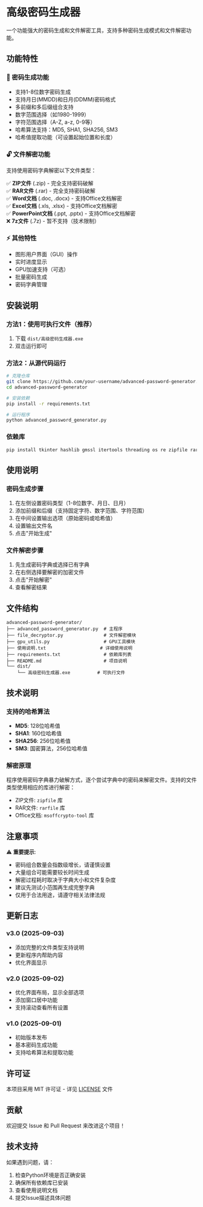 # 高级密码生成器

一个功能强大的密码生成和文件解密工具，支持多种密码生成模式和文件解密功能。

## 功能特性

### 🔐 密码生成功能
- 支持1-8位数字密码生成
- 支持月日(MMDD)和日月(DDMM)密码格式
- 多前缀和多后缀组合支持
- 数字范围选择（如1980-1999）
- 字符范围选择（A-Z, a-z, 0-9等）
- 哈希算法支持：MD5, SHA1, SHA256, SM3
- 哈希值提取功能（可设置起始位置和长度）

### 🔓 文件解密功能
支持使用密码字典解密以下文件类型：

✅ **ZIP文件** (.zip) - 完全支持密码破解  
✅ **RAR文件** (.rar) - 完全支持密码破解  
✅ **Word文档** (.doc, .docx) - 支持Office文档解密  
✅ **Excel文档** (.xls, .xlsx) - 支持Office文档解密  
✅ **PowerPoint文档** (.ppt, .pptx) - 支持Office文档解密  
❌ **7z文件** (.7z) - 暂不支持（技术限制）

### ⚡ 其他特性
- 图形用户界面（GUI）操作
- 实时进度显示
- GPU加速支持（可选）
- 批量密码生成
- 密码字典管理

## 安装说明

### 方法1：使用可执行文件（推荐）
1. 下载 `dist/高级密码生成器.exe`
2. 双击运行即可

### 方法2：从源代码运行
```bash
# 克隆仓库
git clone https://github.com/your-username/advanced-password-generator.git
cd advanced-password-generator

# 安装依赖
pip install -r requirements.txt

# 运行程序
python advanced_password_generator.py
```

### 依赖库
```bash
pip install tkinter hashlib gmssl itertools threading os re zipfile rarfile msoffcrypto-tool
```

## 使用说明

### 密码生成步骤
1. 在左侧设置密码类型（1-8位数字、月日、日月）
2. 添加前缀和后缀（支持固定字符、数字范围、字符范围）
3. 在中间设置输出选项（原始密码或哈希值）
4. 设置输出文件名
5. 点击"开始生成"

### 文件解密步骤
1. 先生成密码字典或选择已有字典
2. 在右侧选择要解密的加密文件
3. 点击"开始解密"
4. 查看解密结果

## 文件结构
```
advanced-password-generator/
├── advanced_password_generator.py  # 主程序
├── file_decryptor.py               # 文件解密模块
├── gpu_utils.py                    # GPU工具模块
├── 使用说明.txt                    # 详细使用说明
├── requirements.txt                # 依赖库列表
├── README.md                       # 项目说明
└── dist/
    └── 高级密码生成器.exe          # 可执行文件
```

## 技术说明

### 支持的哈希算法
- **MD5**: 128位哈希值
- **SHA1**: 160位哈希值  
- **SHA256**: 256位哈希值
- **SM3**: 国密算法，256位哈希值

### 解密原理
程序使用密码字典暴力破解方式，逐个尝试字典中的密码来解密文件。支持的文件类型使用相应的库进行解密：
- ZIP文件: `zipfile` 库
- RAR文件: `rarfile` 库  
- Office文档: `msoffcrypto-tool` 库

## 注意事项

⚠️ **重要提示**:
- 密码组合数量会指数级增长，请谨慎设置
- 大量组合可能需要较长时间生成
- 解密过程耗时取决于字典大小和文件复杂度
- 建议先测试小范围再生成完整字典
- 仅用于合法用途，请遵守相关法律法规

## 更新日志

### v3.0 (2025-09-03)
- 添加完整的文件类型支持说明
- 更新程序内帮助内容
- 优化界面显示

### v2.0 (2025-09-02)
- 优化界面布局，显示全部选项
- 添加窗口居中功能
- 支持滚动查看所有设置

### v1.0 (2025-09-01)
- 初始版本发布
- 基本密码生成功能
- 支持哈希算法和提取功能

## 许可证

本项目采用 MIT 许可证 - 详见 [LICENSE](LICENSE) 文件

## 贡献

欢迎提交 Issue 和 Pull Request 来改进这个项目！

## 技术支持

如果遇到问题，请：
1. 检查Python环境是否正确安装
2. 确保所有依赖库已安装
3. 查看使用说明文档
4. 提交Issue描述具体问题
